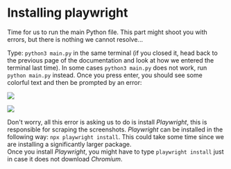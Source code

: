 # Installing playwright

Time for us to run the main Python file. This part might shoot you with errors, but there is nothing we cannot resolve...

Type: `python3 main.py` in the same terminal (if you closed it, head back to the previous page of the documentation and look at how we entered the terminal last time). In some cases `python3 main.py` does not work, run `python main.py` instead. Once you press enter, you should see some colorful text and then be prompted by an error:

![](<.gitbook/assets/image (2).png>)

![](<.gitbook/assets/image (6).png>)

Don't worry, all this error is asking us to do is install _Playwright_, this is responsible for scraping the screenshots. _Playwright_ can be installed in the following way: `npx playwright install`. This could take some time since we are installing a significantly larger package.\
Once you install _Playwright_, you might have to type `playwright install` just in case it does not download _Chromium_.
